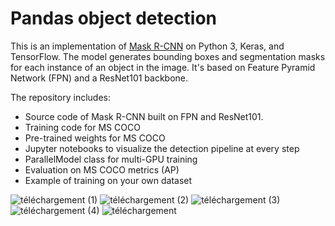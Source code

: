 # Pandas object detection 

This is an implementation of [Mask R-CNN](https://arxiv.org/abs/1703.06870) on Python 3, Keras, and TensorFlow. The model generates bounding boxes and segmentation masks for each instance of an object in the image. It's based on Feature Pyramid Network (FPN) and a ResNet101 backbone.

The repository includes:
* Source code of Mask R-CNN built on FPN and ResNet101.
* Training code for MS COCO
* Pre-trained weights for MS COCO
* Jupyter notebooks to visualize the detection pipeline at every step
* ParallelModel class for multi-GPU training
* Evaluation on MS COCO metrics (AP)
* Example of training on your own dataset

![téléchargement (1)](https://user-images.githubusercontent.com/119355403/210189235-1a2007ee-b5b5-4cf0-adca-3d171af8f415.png)
![téléchargement (2)](https://user-images.githubusercontent.com/119355403/210189236-06a2f340-1fc4-45ba-93f7-d23a4e05a742.png)
![téléchargement (3)](https://user-images.githubusercontent.com/119355403/210189237-d12dbf67-e158-4fd5-b646-4b78f450ddf5.png)
![téléchargement (4)](https://user-images.githubusercontent.com/119355403/210189238-64d902a3-b0ae-44dd-81f3-9d98e01cb8d0.png)
![téléchargement](https://user-images.githubusercontent.com/119355403/210189239-175495e0-480a-4b5b-9de0-629afddd843b.png)
